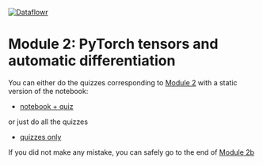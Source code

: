 [![Dataflowr](https://raw.githubusercontent.com/dataflowr/website/master/_assets/dataflowr_logo.png)](https://dataflowr.github.io/website/)

# Module 2: PyTorch tensors and automatic differentiation

You can either do the quizzes corresponding to [Module 2](https://dataflowr.github.io/website/modules/2a-pytorch-tensors/) with a static version of the notebook:
- [notebook + quiz](./02_basics_runall.md)
  
or just do all the quizzes 
- [quizzes only](./02_basics_quiz.md)

If you did not make any mistake, you can safely go to the end of [Module 2b](https://dataflowr.github.io/website/modules/2b-automatic-differentiation/)